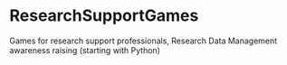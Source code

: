 # ResearchSupportGames
Games for research support professionals, Research Data Management awareness raising (starting with Python)
